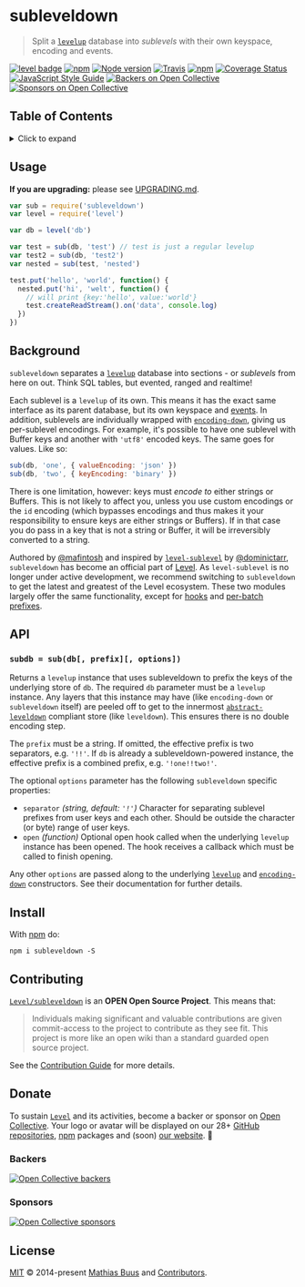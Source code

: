 # subleveldown

> Split a [`levelup`][levelup] database into _sublevels_ with their own keyspace, encoding and events.

[![level badge][level-badge]](https://github.com/Level/awesome)
[![npm](https://img.shields.io/npm/v/subleveldown.svg?label=&logo=npm)](https://www.npmjs.com/package/subleveldown)
[![Node version](https://img.shields.io/node/v/subleveldown.svg)](https://www.npmjs.com/package/subleveldown)
[![Travis](https://img.shields.io/travis/Level/subleveldown.svg?logo=travis&label=)](https://travis-ci.org/Level/subleveldown)
[![npm](https://img.shields.io/npm/dm/subleveldown.svg?label=dl)](https://www.npmjs.com/package/subleveldown)
[![Coverage Status](https://coveralls.io/repos/github/Level/subleveldown/badge.svg)](https://coveralls.io/github/Level/subleveldown)
[![JavaScript Style Guide](https://img.shields.io/badge/code_style-standard-brightgreen.svg)](https://standardjs.com)
[![Backers on Open Collective](https://opencollective.com/level/backers/badge.svg?color=orange)](#backers)
[![Sponsors on Open Collective](https://opencollective.com/level/sponsors/badge.svg?color=orange)](#sponsors)

## Table of Contents

<details><summary>Click to expand</summary>

- [Usage](#usage)
- [Background](#background)
- [API](#api)
- [Install](#install)
- [Contributing](#contributing)
- [Donate](#donate)
- [License](#license)

</details>

## Usage

**If you are upgrading:** please see [UPGRADING.md](UPGRADING.md).

```js
var sub = require('subleveldown')
var level = require('level')

var db = level('db')

var test = sub(db, 'test') // test is just a regular levelup
var test2 = sub(db, 'test2')
var nested = sub(test, 'nested')

test.put('hello', 'world', function() {
  nested.put('hi', 'welt', function() {
    // will print {key:'hello', value:'world'}
    test.createReadStream().on('data', console.log)
  })
})
```

## Background

`subleveldown` separates a [`levelup`][levelup] database into sections - or _sublevels_ from here on out. Think SQL tables, but evented, ranged and realtime!

Each sublevel is a `levelup` of its own. This means it has the exact same interface as its parent database, but its own keyspace and [events](https://github.com/Level/levelup#events). In addition, sublevels are individually wrapped with [`encoding-down`][encoding-down], giving us per-sublevel encodings. For example, it's possible to have one sublevel with Buffer keys and another with `'utf8'` encoded keys. The same goes for values. Like so:

```js
sub(db, 'one', { valueEncoding: 'json' })
sub(db, 'two', { keyEncoding: 'binary' })
```

There is one limitation, however: keys must _encode to_ either strings or Buffers. This is not likely to affect you, unless you use custom encodings or the `id` encoding (which bypasses encodings and thus makes it your responsibility to ensure keys are either strings or Buffers). If in that case you do pass in a key that is not a string or Buffer, it will be irreversibly converted to a string.

Authored by [@mafintosh](https://github.com/mafintosh) and inspired by [`level-sublevel`][level-sublevel] by [@dominictarr](https://github.com/dominictarr), `subleveldown` has become an official part of [Level][level-org]. As `level-sublevel` is no longer under active development, we recommend switching to `subleveldown` to get the latest and greatest of the Level ecosystem. These two modules largely offer the same functionality, except for [hooks](https://github.com/dominictarr/level-sublevel#hooks) and [per-batch prefixes](https://github.com/dominictarr/level-sublevel#batches).

## API

### `subdb = sub(db[, prefix][, options])`

Returns a `levelup` instance that uses subleveldown to prefix the keys of the underlying store of `db`. The required `db` parameter must be a `levelup` instance. Any layers that this instance may have (like `encoding-down` or `subleveldown` itself) are peeled off to get to the innermost [`abstract-leveldown`][abstract-leveldown] compliant store (like `leveldown`). This ensures there is no double encoding step.

The `prefix` must be a string. If omitted, the effective prefix is two separators, e.g. `'!!'`. If `db` is already a subleveldown-powered instance, the effective prefix is a combined prefix, e.g. `'!one!!two!'`.

The optional `options` parameter has the following `subleveldown` specific properties:

- `separator` _(string, default: `'!'`)_ Character for separating sublevel prefixes from user keys and each other. Should be outside the character (or byte) range of user keys.
- `open` _(function)_ Optional open hook called when the underlying `levelup` instance has been opened. The hook receives a callback which must be called to finish opening.

Any other `options` are passed along to the underlying [`levelup`][levelup] and [`encoding-down`][encoding-down] constructors. See their documentation for further details.

## Install

With [npm](https://npmjs.org) do:

```
npm i subleveldown -S
```

## Contributing

[`Level/subleveldown`](https://github.com/Level/subleveldown) is an **OPEN Open Source Project**. This means that:

> Individuals making significant and valuable contributions are given commit-access to the project to contribute as they see fit. This project is more like an open wiki than a standard guarded open source project.

See the [Contribution Guide](https://github.com/Level/community/blob/master/CONTRIBUTING.md) for more details.

## Donate

To sustain [`Level`](https://github.com/Level) and its activities, become a backer or sponsor on [Open Collective](https://opencollective.com/level). Your logo or avatar will be displayed on our 28+ [GitHub repositories](https://github.com/Level), [npm](https://www.npmjs.com/) packages and (soon) [our website](http://leveldb.org). 💖

### Backers

[![Open Collective backers](https://opencollective.com/level/backers.svg?width=890)](https://opencollective.com/level)

### Sponsors

[![Open Collective sponsors](https://opencollective.com/level/sponsors.svg?width=890)](https://opencollective.com/level)

## License

[MIT](LICENSE.md) © 2014-present [Mathias Buus](https://github.com/mafintosh) and [Contributors](CONTRIBUTORS.md).

[level-badge]: http://leveldb.org/img/badge.svg

[levelup]: https://github.com/Level/levelup

[encoding-down]: https://github.com/Level/encoding-down

[abstract-leveldown]: https://github.com/Level/abstract-leveldown

[level-sublevel]: https://github.com/dominictarr/level-sublevel

[level-org]: https://github.com/Level
